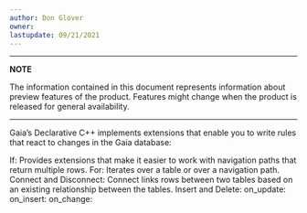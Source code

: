 ```yaml
---
author: Don Glover
owner: 
lastupdate: 09/21/2021
---
```


---

**NOTE**

The information contained in this document represents information about preview features of the product. Features might change when the product is released for general availability.

---

Gaia’s Declarative C++ implements extensions that enable you to write rules that react to changes in the Gaia database:

If: Provides extensions that make it easier to work with navigation paths that return multiple rows.
For: Iterates over a table or over a navigation path.
Connect and Disconnect: Connect links rows between two tables based on an existing relationship between the tables.
Insert and Delete:
on_update:
on_insert: 
on_change: